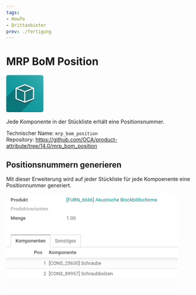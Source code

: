 ```yaml
---
tags:
- HowTo
- Drittanbieter
prev: ./fertigung
---
```

# MRP BoM Position
![icon_oms_box](assets/icon_oms_box.png)

Jede Komponente in der Stückliste erhält eine Positionsnummer.

Technischer Name: `mrp_bom_position`\
Repository: <https://github.com/OCA/product-attribute/tree/14.0/mrp_bom_position>

## Positionsnummern generieren

Mit dieser Erweiterung wird auf jeder Stückliste für jede Kompoenente eine Positionnummer generiert.

![](assets/MRP%20BoM%20Position.png)
